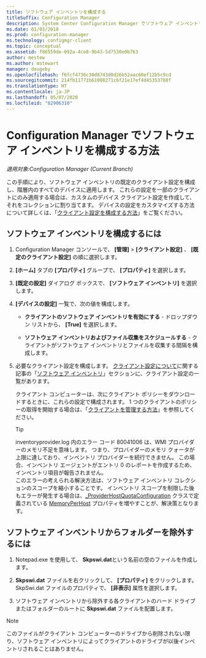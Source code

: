 ```yaml
---
title: ソフトウェア インベントリを構成する
titleSuffix: Configuration Manager
description: System Center Configuration Manager でソフトウェア インベントリを構成し、でソフトウェア インベントリからフォルダーを除外します。
ms.date: 01/03/2018
ms.prod: configuration-manager
ms.technology: configmgr-client
ms.topic: conceptual
ms.assetid: f86559de-092a-4ce8-9b43-5d7530e0b763
author: mestew
ms.author: mstewart
manager: dougeby
ms.openlocfilehash: f6fcf4736c30d8743d0d26b52aac60ef12b5c9cd
ms.sourcegitcommit: 214fb11771b61008271c6f21e17ef4d45353788f
ms.translationtype: HT
ms.contentlocale: ja-JP
ms.lasthandoff: 05/07/2020
ms.locfileid: "82906310"
---
```

# <a name="how-to-configure-software-inventory-in-configuration-manager"></a>Configuration Manager でソフトウェア インベントリを構成する方法

*適用対象:Configuration Manager (Current Branch)*

この手順により、ソフトウェア インベントリの既定のクライアント設定を構成し、階層内のすべてのデバイスに適用します。 これらの設定を一部のクライアントにのみ適用する場合は、カスタムのデバイス クライアント設定を作成して、それをコレクションに割り当てます。 デバイスの設定をカスタマイズする方法について詳しくは、「[クライアント設定を構成する方法](../../../../core/clients/deploy/configure-client-settings.md)」をご覧ください。   

## <a name="to-configure-software-inventory"></a>ソフトウェア インベントリを構成するには  

1. Configuration Manager コンソールで、 **[管理]**  >  **[クライアント設定]** 、 **[既定のクライアント設定]** の順に選択します。  

2. **[ホーム]** タブの **[プロパティ]** グループで、 **[プロパティ]** を選択します。  

3. **[既定の設定]** ダイアログ ボックスで、 **[ソフトウェア インベントリ]** を選択します。  

4. **[デバイスの設定]** 一覧で、次の値を構成します。  

   -   **クライアントのソフトウェア インベントリを有効にする** - ドロップダウン リストから、 **[True]** を選択します。  

   -   **ソフトウェア インベントリおよびファイル収集をスケジュールする** - クライアントがソフトウェア インベントリとファイルを収集する間隔を構成します。   

5. 必要なクライアント設定を構成します。 [クライアント設定について](../../../../core/clients/deploy/about-client-settings.md)に関する記事の「[ソフトウェア インベントリ](../../../../core/clients/deploy/about-client-settings.md#software-inventory)」セクションに、クライアント設定の一覧があります。  

   クライアント コンピューターは、次にクライアント ポリシーをダウンロードするときに、これらの設定で構成されます。 1 つのクライアントのポリシーの取得を開始する場合は、「[クライアントを管理する方法](../../../../core/clients/manage/manage-clients.md)」を参照してください。  

   > [!TIP]
   >   inventoryprovider.log 内のエラー コード 80041006 は、WMI プロバイダーのメモリ不足を意味します。 つまり、プロバイダーのメモリ クォータが上限に達しており、インベントリ プロバイダーを続行できません。
   > この場合、インベントリ エージェントがエントリ 0 のレポートを作成するため、インベントリ項目が報告されません。 <br/>
   > このエラーの考えられる解決方法は、ソフトウェア インベントリ コレクションのスコープを縮小することです。 インベントリ スコープを制限した後もエラーが発生する場合は、[_ProviderHostQuotaConfiguration](https://docs.microsoft.com/windows/win32/wmisdk/--providerhostquotaconfiguration) クラスで定義されている [MemoryPerHost](https://techcommunity.microsoft.com/t5/ask-the-performance-team/memory-and-handle-quotas-in-the-wmi-provider-service/ba-p/373319) プロパティを増やすことが、解決策となります。

<!--SMS.480648 include WMI Out of memory tip -->


## <a name="to-exclude-folders-from-software-inventory"></a>ソフトウェア インベントリからフォルダーを除外するには  

1.  Notepad.exe を使用して、 **Skpswi.dat**という名前の空のファイルを作成します。  

2.  **Skpswi.dat** ファイルを右クリックして、 **[プロパティ]** をクリックします。 SkpSwi.dat ファイルのプロパティで、 **[非表示]** 属性を選択します。  

3.  ソフトウェア インベントリから除外する各クライアントのハード ドライブまたはフォルダーのルートに **Skpswi.dat** ファイルを配置します。  

> [!NOTE]  
>  このファイルがクライアント コンピューターのドライブから削除されない限り、ソフトウェア インベントリによってクライアントのドライブが以後インベントリされることはありません。
